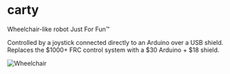 # carty
Wheelchair-like robot Just For Fun™

Controlled by a joystick connected directly to an Arduino over a USB shield.
Replaces the $1000+ FRC control system with a $30 Arduino + $18 shield.

![Wheelchair](https://s-media-cache-ak0.pinimg.com/236x/2b/63/67/2b6367100e1d385575f76e9b5e3bd6a9.jpg)
